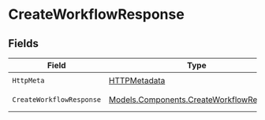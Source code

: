 # CreateWorkflowResponse


## Fields

| Field                                                                                         | Type                                                                                          | Required                                                                                      | Description                                                                                   |
| --------------------------------------------------------------------------------------------- | --------------------------------------------------------------------------------------------- | --------------------------------------------------------------------------------------------- | --------------------------------------------------------------------------------------------- |
| `HttpMeta`                                                                                    | [HTTPMetadata](../../Models/Components/HTTPMetadata.md)                                       | :heavy_check_mark:                                                                            | N/A                                                                                           |
| `CreateWorkflowResponse`                                                                      | [Models.Components.CreateWorkflowResponse](../../Models/Components/CreateWorkflowResponse.md) | :heavy_minus_sign:                                                                            | Created workflow                                                                              |